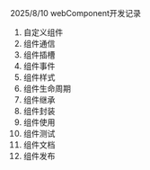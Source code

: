 2025/8/10 webComponent开发记录
1. 自定义组件
2. 组件通信
3. 组件插槽
4. 组件事件
5. 组件样式
6. 组件生命周期
7. 组件继承
8. 组件封装
9. 组件使用
10. 组件测试
11. 组件文档
12. 组件发布